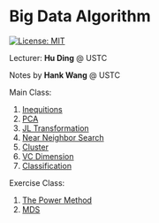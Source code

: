 # Big Data Algorithm

[![License: MIT](https://img.shields.io/badge/License-MIT-blue.svg)](https://github.com/USTC-CS-Course-Resource/BigData-Algorithm)

Lecturer: **Hu Ding** @ USTC

Notes by **Hank Wang** @ USTC

Main Class:
1. [Inequitions](docs/1.Inequitions.md)
2. [PCA](docs/2.PCA.md)
3. [JL Transformation](docs/3.JL-Transformation.md)
4. [Near Neighbor Search](docs/4.Near-Neightbor-Search.md)
5. [Cluster](docs/5.cluster.md)
6. [VC Dimension](docs/6.vc-dimension.md)
7. [Classification](docs/7.classification.md)

Exercise Class:
1. [The Power Method](docs/4.1.Power-Method.md)
2. [MDS](docs/4.2.MDS.md) 